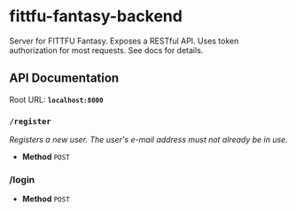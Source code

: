 # fittfu-fantasy-backend
Server for FITTFU Fantasy.  Exposes a RESTful API.  Uses token authorization for most requests.  See docs for details.
## API Documentation
Root URL: **`localhost:8000`**
### `/register`
*Registers a new user.  The user's e-mail address must not already be in use.*
* **Method** `POST`
### /login 
* **Method** `POST`


